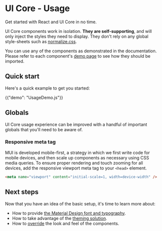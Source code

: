 # UI Core - Usage

<p class="description">Get started with React and UI Core in no time.</p>

UI Core components work in isolation.
**They are self-supporting**, and will only inject the styles they need to display.
They don't rely on any global style-sheets such as [normalize.css](https://github.com/necolas/normalize.css/).

You can use any of the components as demonstrated in the documentation.
Please refer to each component's [demo page](/ui-core/react-button/) to see how they should be imported.

## Quick start

Here's a quick example to get you started:

{{"demo": "UsageDemo.js"}}

## Globals

UI Core usage experience can be improved with a handful of important globals that you'll need to be aware of.

### Responsive meta tag

MUI is developed mobile-first, a strategy in which we first write code for mobile devices, and then scale up components as necessary using CSS media queries.
To ensure proper rendering and touch zooming for all devices, add the responsive viewport meta tag to your `<head>` element.

```html
<meta name="viewport" content="initial-scale=1, width=device-width" />
```

## Next steps

Now that you have an idea of the basic setup, it's time to learn more about:

- How to provide [the Material Design font and typography](/ui-core/react-typography/).
- How to take advantage of the [theming solution](/ui-core/customization/theming/).
- How to [override](/ui-core/customization/how-to-customize/) the look and feel of the components.
